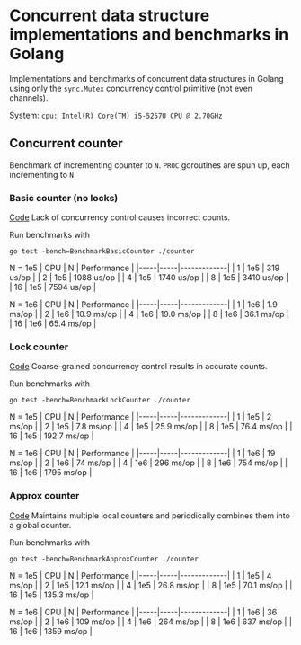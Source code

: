 # Concurrent data structure implementations and benchmarks in Golang

Implementations and benchmarks of concurrent data structures in Golang using
only the `sync.Mutex` concurrency control primitive (not even channels).

System: `cpu: Intel(R) Core(TM) i5-5257U CPU @ 2.70GHz`

## Concurrent counter

Benchmark of incrementing counter to `N`. `PROC` goroutines are spun up, each incrementing to `N`

### Basic counter (no locks)
[Code](./counter/basic.go)
Lack of concurrency control causes incorrect counts.

Run benchmarks with
```
go test -bench=BenchmarkBasicCounter ./counter
```

N = 1e5
| CPU | N   | Performance |
|-----|-----|-------------|
| 1   | 1e5 | 319  us/op  |
| 2   | 1e5 | 1088 us/op  |
| 4   | 1e5 | 1740 us/op  |
| 8   | 1e5 | 3410 us/op  |
| 16  | 1e5 | 7594 us/op  |

N = 1e6
| CPU | N   | Performance |
|-----|-----|-------------|
| 1   | 1e6 | 1.9  ms/op  |
| 2   | 1e6 | 10.9 ms/op  |
| 4   | 1e6 | 19.0 ms/op  |
| 8   | 1e6 | 36.1 ms/op  |
| 16  | 1e6 | 65.4 ms/op  |

### Lock counter
[Code](./counter/lock_counter.go)
Coarse-grained concurrency control results in accurate counts.

Run benchmarks with
```
go test -bench=BenchmarkLockCounter ./counter
```

N = 1e5
| CPU | N   | Performance |
|-----|-----|-------------|
| 1   | 1e5 | 2     ms/op |
| 2   | 1e5 | 7.8   ms/op |
| 4   | 1e5 | 25.9  ms/op |
| 8   | 1e5 | 76.4  ms/op |
| 16  | 1e5 | 192.7 ms/op |

N = 1e6
| CPU | N   | Performance |
|-----|-----|-------------|
| 1   | 1e6 | 19   ms/op  |
| 2   | 1e6 | 74   ms/op  |
| 4   | 1e6 | 296  ms/op  |
| 8   | 1e6 | 754  ms/op  |
| 16  | 1e6 | 1795 ms/op  |

### Approx counter
[Code](./counter/approx_counter.go)
Maintains multiple local counters and periodically combines them into a global
counter.

Run benchmarks with
```
go test -bench=BenchmarkApproxCounter ./counter
```

N = 1e5
| CPU | N   | Performance |
|-----|-----|-------------|
| 1   | 1e5 | 4     ms/op |
| 2   | 1e5 | 12.1  ms/op |
| 4   | 1e5 | 26.8  ms/op |
| 8   | 1e5 | 70.1  ms/op |
| 16  | 1e5 | 135.3 ms/op |

N = 1e6
| CPU | N   | Performance |
|-----|-----|-------------|
| 1   | 1e6 | 36   ms/op  |
| 2   | 1e6 | 109  ms/op  |
| 4   | 1e6 | 264  ms/op  |
| 8   | 1e6 | 637  ms/op  |
| 16  | 1e6 | 1359 ms/op  |
